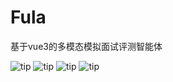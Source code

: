 # Fula

基于vue3的多模态模拟面试评测智能体

![tip](https://badgen.net/badge/css/8.1/orange?icon=gnome)    ![tip](https://badgen.net/badge/html/3.1.6/green?icon=packagephobia)    ![tip](https://badgen.net/badge/js/8.1/orange?icon=atom)     ![tip](https://badgen.net//static/stars/★★★★☆)